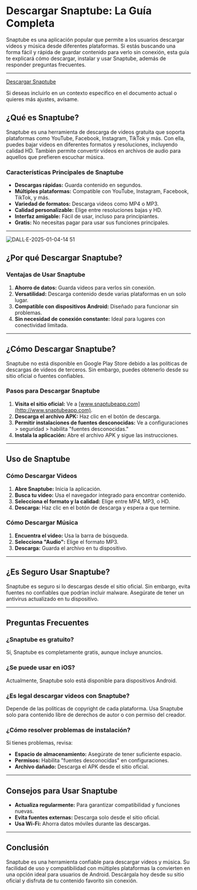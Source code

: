 # Descargar Snaptube: La Guía Completa

Snaptube es una aplicación popular que permite a los usuarios descargar videos y música desde diferentes plataformas. Si estás buscando una forma fácil y rápida de guardar contenido para verlo sin conexión, esta guía te explicará cómo descargar, instalar y usar Snaptube, además de responder preguntas frecuentes.

---

[Descargar Snaptube](https://spotifypremiumapk.net.br/longshot-review-everything-you-need-to-know/)

Si deseas incluirlo en un contexto específico en el documento actual o quieres más ajustes, avísame.

## ¿Qué es Snaptube?
Snaptube es una herramienta de descarga de videos gratuita que soporta plataformas como YouTube, Facebook, Instagram, TikTok y más. Con ella, puedes bajar videos en diferentes formatos y resoluciones, incluyendo calidad HD. También permite convertir videos en archivos de audio para aquellos que prefieren escuchar música.

### Características Principales de Snaptube
- **Descargas rápidas:** Guarda contenido en segundos.
- **Múltiples plataformas:** Compatible con YouTube, Instagram, Facebook, TikTok, y más.
- **Variedad de formatos:** Descarga videos como MP4 o MP3.
- **Calidad personalizable:** Elige entre resoluciones bajas y HD.
- **Interfaz amigable:** Fácil de usar, incluso para principiantes.
- **Gratis:** No necesitas pagar para usar sus funciones principales.

---
![DALL·E-2025-01-04-14 51](https://github.com/user-attachments/assets/e730c2b5-518e-4973-82be-238ec9b53efb)

## ¿Por qué Descargar Snaptube?

### Ventajas de Usar Snaptube
1. **Ahorro de datos:** Guarda videos para verlos sin conexión.
2. **Versatilidad:** Descarga contenido desde varias plataformas en un solo lugar.
3. **Compatible con dispositivos Android:** Diseñado para funcionar sin problemas.
4. **Sin necesidad de conexión constante:** Ideal para lugares con conectividad limitada.

---

## ¿Cómo Descargar Snaptube?
Snaptube no está disponible en Google Play Store debido a las políticas de descargas de videos de terceros. Sin embargo, puedes obtenerlo desde su sitio oficial o fuentes confiables.

### Pasos para Descargar Snaptube
1. **Visita el sitio oficial:** Ve a [www.snaptubeapp.com](http://www.snaptubeapp.com).
2. **Descarga el archivo APK:** Haz clic en el botón de descarga.
3. **Permitir instalaciones de fuentes desconocidas:** Ve a configuraciones > seguridad > habilita "fuentes desconocidas."
4. **Instala la aplicación:** Abre el archivo APK y sigue las instrucciones.

---

## Uso de Snaptube

### Cómo Descargar Videos
1. **Abre Snaptube:** Inicia la aplicación.
2. **Busca tu video:** Usa el navegador integrado para encontrar contenido.
3. **Selecciona el formato y la calidad:** Elige entre MP4, MP3, o HD.
4. **Descarga:** Haz clic en el botón de descarga y espera a que termine.

### Cómo Descargar Música
1. **Encuentra el video:** Usa la barra de búsqueda.
2. **Selecciona "Audio":** Elige el formato MP3.
3. **Descarga:** Guarda el archivo en tu dispositivo.

---

## ¿Es Seguro Usar Snaptube?
Snaptube es seguro si lo descargas desde el sitio oficial. Sin embargo, evita fuentes no confiables que podrían incluir malware. Asegúrate de tener un antivirus actualizado en tu dispositivo.

---

## Preguntas Frecuentes

### ¿Snaptube es gratuito?
Sí, Snaptube es completamente gratis, aunque incluye anuncios.

### ¿Se puede usar en iOS?
Actualmente, Snaptube solo está disponible para dispositivos Android.

### ¿Es legal descargar videos con Snaptube?
Depende de las políticas de copyright de cada plataforma. Usa Snaptube solo para contenido libre de derechos de autor o con permiso del creador.

### ¿Cómo resolver problemas de instalación?
Si tienes problemas, revisa:
- **Espacio de almacenamiento:** Asegúrate de tener suficiente espacio.
- **Permisos:** Habilita "fuentes desconocidas" en configuraciones.
- **Archivo dañado:** Descarga el APK desde el sitio oficial.

---

## Consejos para Usar Snaptube
- **Actualiza regularmente:** Para garantizar compatibilidad y funciones nuevas.
- **Evita fuentes externas:** Descarga solo desde el sitio oficial.
- **Usa Wi-Fi:** Ahorra datos móviles durante las descargas.

---

## Conclusión
Snaptube es una herramienta confiable para descargar videos y música. Su facilidad de uso y compatibilidad con múltiples plataformas la convierten en una opción ideal para usuarios de Android. Descárgala hoy desde su sitio oficial y disfruta de tu contenido favorito sin conexión.
